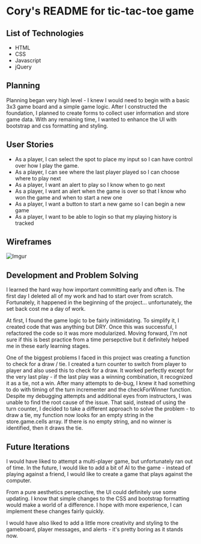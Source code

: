 # Cory's README for tic-tac-toe game



## List of Technologies

- HTML
- CSS
- Javascript
- jQuery

## Planning
Planning began very high level - I knew I would need to begin with a basic 3x3 game board and a simple game logic. After I constructed the foundation, I planned to create forms to collect user information and store game data. With any remaining time, I wanted to enhance the UI with bootstrap and css formatting and styling.

## User Stories

- As a player, I can select the spot to place my input so I can have control over how I play the game.
- As a player, I can see where the last player played so I can choose where to play next
- As a player, I want an alert to play so I know when to go next
- As a player, I want an alert when the game is over so that I know who won the game and when to start a new one
- As a player, I want a button to start a new game so I can begin a new game
- As a player, I want to be able to login so that my playing history is tracked


## Wireframes
![Imgur](https://i.imgur.com/dUQoneC.jpg)

## Development and Problem Solving
I learned the hard way how important committing early and often is. The first day I deleted all of my work and had to start over from scratch. Fortunately, it happened in the beginning of the project... unfortunately, the set back cost me a day of work.

At first, I found the game logic to be fairly initimidating. To simplify it, I created code that was anything but DRY. Once this was successful, I refactored the code so it was more modularized. Moving forward, I'm not sure if this is best practice from a time persepctive but it definitely helped me in these early learning stages.

One of the biggest problems I faced in this project was creating a function to check for a draw / tie. I created a turn counter to switch from player to player and also used this to check for a draw. It worked perfectly except for the very last play - if the last play was a winning combination, it recognized it as a tie, not a win. After many attempts to de-bug, I knew it had something to do with timing of the turn incrementer and the checkForWinner function. Despite my debugging attempts and additional eyes from instructors, I was unable to find the root cause of the issue. That said, instead of using the turn counter, I decided to take a different approach to solve the problem - to draw a tie, my function now looks for an empty string in the store.game.cells array. If there is no empty string, and no winner is identified, then it draws the tie.

## Future Iterations

I would have liked to attempt a multi-player game, but unfortunately ran out of time. In the future, I would like to add a bit of AI to the game - instead of playing against a friend, I would like to create a game that plays against the computer.

From a pure aesthetics persepctive, the UI could definitely use some updating. I know that simple changes to the CSS and bootstrap formatting would make a world of a difference. I hope with more experience, I can implement these changes fairly quickly.

I would have also liked to add a little more creativity and styling to the gameboard, player messages, and alerts - it's pretty boring as it stands now.
